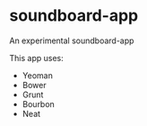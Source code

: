 soundboard-app
==============

An experimental soundboard-app

This app uses: 

- Yeoman
- Bower
- Grunt
- Bourbon
- Neat
